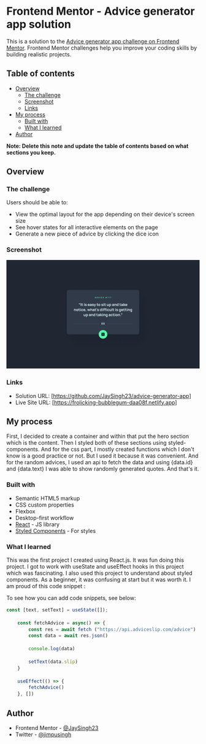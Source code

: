 # Frontend Mentor - Advice generator app solution

This is a solution to the [Advice generator app challenge on Frontend Mentor](https://www.frontendmentor.io/challenges/advice-generator-app-QdUG-13db). Frontend Mentor challenges help you improve your coding skills by building realistic projects.

## Table of contents

- [Overview](#overview)
  - [The challenge](#the-challenge)
  - [Screenshot](#screenshot)
  - [Links](#links)
- [My process](#my-process)
  - [Built with](#built-with)
  - [What I learned](#what-i-learned)
- [Author](#author)

**Note: Delete this note and update the table of contents based on what sections you keep.**

## Overview

### The challenge

Users should be able to:

- View the optimal layout for the app depending on their device's screen size
- See hover states for all interactive elements on the page
- Generate a new piece of advice by clicking the dice icon

### Screenshot

![](./design/desktop-design.jpg)

### Links

- Solution URL: [https://github.com/JaySingh23/advice-generator-app]
- Live Site URL: [https://frolicking-bubblegum-daa08f.netlify.app]

## My process

First, I decided to create a container and within that put the hero section which is the content. Then I styled both of these sections using styled-components. And for the css part, I mostly created functions which I don't know is a good practice or not. But I used it because it was convenient. And for the random advices, I used an api to fetch the data and using {data.id} and {data.text} I was able to show randomly generated quotes. And that's it. 

### Built with

- Semantic HTML5 markup
- CSS custom properties
- Flexbox
- Desktop-first workflow
- [React](https://reactjs.org/) - JS library
- [Styled Components](https://styled-components.com/) - For styles


### What I learned

This was the first project I created using React.js. It was fun doing this project. I got to work with useState and useEffect hooks in this project which was fascinating. I also used this project to understand about styled components. As a beginner, it was confusing at start but it was worth it. I am proud of this code snippet :

To see how you can add code snippets, see below:

```js
const [text, setText] = useState([]);

    const fetchAdvice = async() => {
        const res = await fetch ("https://api.adviceslip.com/advice")
        const data = await res.json()

        console.log(data)

        setText(data.slip)
    }

    useEffect(() => {
        fetchAdvice()
    }, [])
```

## Author

- Frontend Mentor - [@JaySingh23](https://www.frontendmentor.io/profile/JaySingh23)
- Twitter - [@jimpusingh](https://www.twitter.com/jimpusingh)

